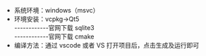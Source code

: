- 系统环境：windows（msvc）
- 环境安装：vcpkg->Qt5<br> ------------官网下载 sqlite3<br> ------------官网下载 cmake
- 编译方法：通过 vscode 或者 VS 打开项目后，点击生成及运行即可
